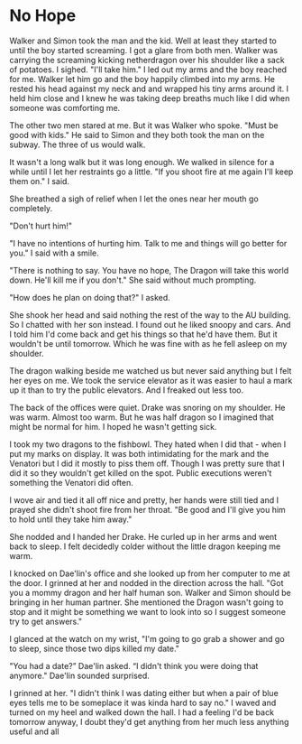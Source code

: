 #  No Hope

Walker and Simon took the man and the kid. Well at least they started to until
the boy started screaming. I got a glare from both men. Walker was carrying the
screaming kicking netherdragon over his shoulder like a sack of potatoes. I
sighed. "I'll take him." I led out my arms and the boy reached for me. Walker
let him go and the boy happily climbed into my arms. He rested his head against
my neck and and wrapped his tiny arms around it. I held him close and I knew he
was taking deep breaths much like I did when someone was comforting me.

The other two men stared at me. But it was Walker who spoke. "Must be good with
kids." He said to Simon and they both took the man on the subway. The three of
us would walk.

It wasn't a long walk but it was long enough. We walked in silence for a while
until I let her restraints go a little. "If you shoot fire at me again I'll keep
them on." I said.

She breathed a sigh of relief when I let the ones near her mouth go completely.

"Don't hurt him!"

"I have no intentions of hurting him. Talk to me and things will go better for
you." I said with a smile.

"There is nothing to say. You have no hope, The Dragon will take this world
down. He'll kill me if you don't." She said without much prompting.

"How does he plan on doing that?" I asked.

She shook her head and said nothing the rest of the way to the AU building. So I
chatted with her son instead. I found out he liked snoopy and cars. And I told
him I'd come back and get his things so that he'd have them. But it wouldn't be
until tomorrow. Which he was fine with as he fell asleep on my shoulder.

The dragon walking beside me watched us but never said anything but I felt her
eyes on me. We took the service elevator as it was easier to haul a mark up it
than to try the public elevators. And I freaked out less too.

The back of the offices were quiet. Drake was snoring on my shoulder. He was
warm. Almost too warm. But he was half dragon so I imagined that might be normal
for him. I hoped he wasn't getting sick.

I took my two dragons to the fishbowl. They hated when I did that - when I put
my marks on display. It was both intimidating for the mark and the Venatori but
I did it mostly to piss them off. Though I was pretty sure that I did it so they
wouldn't get killed on the spot. Public executions weren't something the
Venatori did often.

I wove air and tied it all off nice and pretty, her hands were still tied and I
prayed she didn't shoot fire from her throat. "Be good and I'll give you him to
hold until they take him away."

She nodded and I handed her Drake. He curled up in her arms and went back to
sleep. I felt decidedly colder without the little dragon keeping me warm.

I knocked on Dae'lin's office and she looked up from her computer to me at the
door. I grinned at her and nodded in the direction across the hall. "Got you a
mommy dragon and her half human son. Walker and Simon should be bringing in her
human partner. She mentioned the Dragon wasn't going to stop and it might be
something we want to look into so I suggest someone try to get answers."

I glanced at the watch on my wrist, "I'm going to go grab a shower and go to
sleep, since those two dips killed my date."

"You had a date?” Dae'lin asked. “I didn't think you were doing that anymore."
Dae'lin sounded surprised.

I grinned at her. "I didn't think I was dating either but when a pair of blue
eyes tells me to be someplace it was kinda hard to say no." I waved and turned
on my heel and walked down the hall. I had a feeling I'd be back tomorrow
anyway, I doubt they'd get anything from her much less anything useful and all
